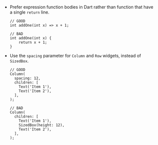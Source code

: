 - Prefer expression function bodies in Dart rather than function that have a single `return` line.
  ```
  // GOOD
  int addOne(int x) => x + 1;

  // BAD
  int addOne(int x) {
      return x + 1;
  }
  ```
- Use the `spacing` parameter for `Column` and `Row` widgets, instead of `SizedBox`.
  ```
  // GOOD
  Column(
    spacing: 12,
    children: [
      Text('Item 1'),
      Text('Item 2'),
    ],
  );

  // BAD
  Column(
    children: [
      Text('Item 1'),
      SizedBox(height: 12),
      Text('Item 2'),
    ],
  );
  ```
